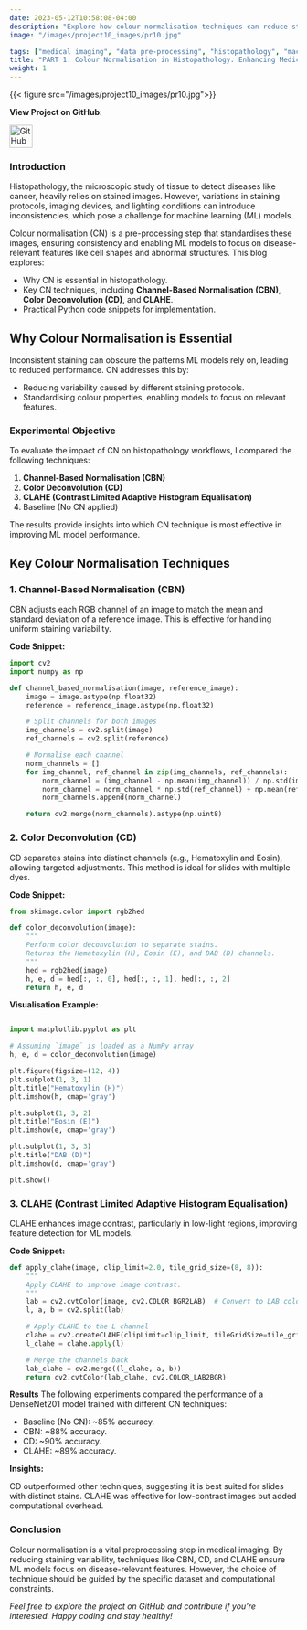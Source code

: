 ```yaml
---
date: 2023-05-12T10:58:08-04:00
description: "Explore how colour normalisation techniques can reduce staining variability in histopathology slides, improving the performance of machine learning models."
image: "/images/project10_images/pr10.jpg"

tags: ["medical imaging", "data pre-processing", "histopathology", "machine learning", "AI in healthcare"]
title: "PART 1. Colour Normalisation in Histopathology. Enhancing Medical Image Consistency: Colour Normalisation Techniques for Histopathology"
weight: 1
---
```

{{< figure src="/images/project10_images/pr10.jpg">}}

**View Project on GitHub**: 

<a href="https://github.com/drnsmith/ColourNorm-Histopathology-DeepLearning" target="_blank">
    <img src="/images/github.png" alt="GitHub" style="width:40px; height:40px; vertical-align: middle;">
  </a>

### Introduction
Histopathology, the microscopic study of tissue to detect diseases like cancer, heavily relies on stained images. However, variations in staining protocols, imaging devices, and lighting conditions can introduce inconsistencies, which pose a challenge for machine learning (ML) models.

Colour normalisation (CN) is a pre-processing step that standardises these images, ensuring consistency and enabling ML models to focus on disease-relevant features like cell shapes and abnormal structures. This blog explores:
- Why CN is essential in histopathology.
- Key CN techniques, including **Channel-Based Normalisation (CBN)**, **Color Deconvolution (CD)**, and **CLAHE**.
- Practical Python code snippets for implementation.

## **Why Colour Normalisation is Essential**
Inconsistent staining can obscure the patterns ML models rely on, leading to reduced performance. CN addresses this by:
- Reducing variability caused by different staining protocols.
- Standardising colour properties, enabling models to focus on relevant features.

### **Experimental Objective**
To evaluate the impact of CN on histopathology workflows, I compared the following techniques:
1. **Channel-Based Normalisation (CBN)**
2. **Color Deconvolution (CD)**
3. **CLAHE (Contrast Limited Adaptive Histogram Equalisation)**
4. Baseline (No CN applied)

The results provide insights into which CN technique is most effective in improving ML model performance.

## **Key Colour Normalisation Techniques**

### **1. Channel-Based Normalisation (CBN)**
CBN adjusts each RGB channel of an image to match the mean and standard deviation of a reference image. This is effective for handling uniform staining variability.

**Code Snippet:**
```python
import cv2
import numpy as np

def channel_based_normalisation(image, reference_image):
    image = image.astype(np.float32)
    reference = reference_image.astype(np.float32)

    # Split channels for both images
    img_channels = cv2.split(image)
    ref_channels = cv2.split(reference)

    # Normalise each channel
    norm_channels = []
    for img_channel, ref_channel in zip(img_channels, ref_channels):
        norm_channel = (img_channel - np.mean(img_channel)) / np.std(img_channel)
        norm_channel = norm_channel * np.std(ref_channel) + np.mean(ref_channel)
        norm_channels.append(norm_channel)

    return cv2.merge(norm_channels).astype(np.uint8)
```

### **2. Color Deconvolution (CD)**
CD separates stains into distinct channels (e.g., Hematoxylin and Eosin), allowing targeted adjustments. This method is ideal for slides with multiple dyes.

**Code Snippet:**

```python
from skimage.color import rgb2hed

def color_deconvolution(image):
    """
    Perform color deconvolution to separate stains.
    Returns the Hematoxylin (H), Eosin (E), and DAB (D) channels.
    """
    hed = rgb2hed(image)
    h, e, d = hed[:, :, 0], hed[:, :, 1], hed[:, :, 2]
    return h, e, d
```

**Visualisation Example:**

```python

import matplotlib.pyplot as plt

# Assuming `image` is loaded as a NumPy array
h, e, d = color_deconvolution(image)

plt.figure(figsize=(12, 4))
plt.subplot(1, 3, 1)
plt.title("Hematoxylin (H)")
plt.imshow(h, cmap='gray')

plt.subplot(1, 3, 2)
plt.title("Eosin (E)")
plt.imshow(e, cmap='gray')

plt.subplot(1, 3, 3)
plt.title("DAB (D)")
plt.imshow(d, cmap='gray')

plt.show()
```

### **3. CLAHE (Contrast Limited Adaptive Histogram Equalisation)**
CLAHE enhances image contrast, particularly in low-light regions, improving feature detection for ML models.

**Code Snippet:**

```python
def apply_clahe(image, clip_limit=2.0, tile_grid_size=(8, 8)):
    """
    Apply CLAHE to improve image contrast.
    """
    lab = cv2.cvtColor(image, cv2.COLOR_BGR2LAB)  # Convert to LAB color space
    l, a, b = cv2.split(lab)

    # Apply CLAHE to the L channel
    clahe = cv2.createCLAHE(clipLimit=clip_limit, tileGridSize=tile_grid_size)
    l_clahe = clahe.apply(l)

    # Merge the channels back
    lab_clahe = cv2.merge((l_clahe, a, b))
    return cv2.cvtColor(lab_clahe, cv2.COLOR_LAB2BGR)
```

**Results**
The following experiments compared the performance of a DenseNet201 model trained with different CN techniques:

 - Baseline (No CN): ~85% accuracy.
 - CBN: ~88% accuracy.
 - CD: ~90% accuracy.
 - CLAHE: ~89% accuracy.

**Insights:**

CD outperformed other techniques, suggesting it is best suited for slides with distinct stains.
CLAHE was effective for low-contrast images but added computational overhead.

### Conclusion
Colour normalisation is a vital preprocessing step in medical imaging. By reducing staining variability, techniques like CBN, CD, and CLAHE ensure ML models focus on disease-relevant features. However, the choice of technique should be guided by the specific dataset and computational constraints.

*Feel free to explore the project on GitHub and contribute if you’re interested. Happy coding and stay healthy!*